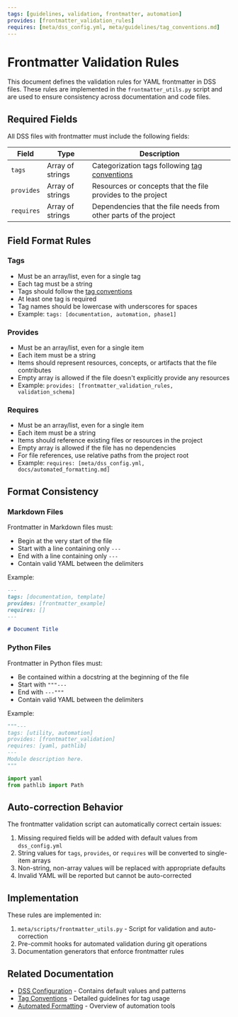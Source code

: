 ```yaml
---
tags: [guidelines, validation, frontmatter, automation]
provides: [frontmatter_validation_rules]
requires: [meta/dss_config.yml, meta/guidelines/tag_conventions.md]
---
```


# Frontmatter Validation Rules

This document defines the validation rules for YAML frontmatter in DSS files. These rules are implemented in the `frontmatter_utils.py` script and are used to ensure consistency across documentation and code files.

## Required Fields

All DSS files with frontmatter must include the following fields:

| Field | Type | Description |
|-------|------|-------------|
| `tags` | Array of strings | Categorization tags following [tag conventions](mdc:meta/guidelines/tag_conventions.md) |
| `provides` | Array of strings | Resources or concepts that the file provides to the project |
| `requires` | Array of strings | Dependencies that the file needs from other parts of the project |

## Field Format Rules

### Tags

- Must be an array/list, even for a single tag
- Each tag must be a string
- Tags should follow the [tag conventions](mdc:meta/guidelines/tag_conventions.md)
- At least one tag is required
- Tag names should be lowercase with underscores for spaces
- Example: `tags: [documentation, automation, phase1]`

### Provides

- Must be an array/list, even for a single item
- Each item must be a string
- Items should represent resources, concepts, or artifacts that the file contributes
- Empty array is allowed if the file doesn't explicitly provide any resources
- Example: `provides: [frontmatter_validation_rules, validation_schema]`

### Requires

- Must be an array/list, even for a single item
- Each item must be a string
- Items should reference existing files or resources in the project
- Empty array is allowed if the file has no dependencies
- For file references, use relative paths from the project root
- Example: `requires: [meta/dss_config.yml, docs/automated_formatting.md]`

## Format Consistency

### Markdown Files

Frontmatter in Markdown files must:
- Begin at the very start of the file
- Start with a line containing only `---`
- End with a line containing only `---`
- Contain valid YAML between the delimiters

Example:
```markdown
---
tags: [documentation, template]
provides: [frontmatter_example]
requires: []
---

# Document Title
```

### Python Files

Frontmatter in Python files must:
- Be contained within a docstring at the beginning of the file
- Start with `"""---`
- End with `---"""`
- Contain valid YAML between the delimiters

Example:
```python
"""---
tags: [utility, automation]
provides: [frontmatter_validation]
requires: [yaml, pathlib]
---
Module description here.
"""

import yaml
from pathlib import Path
```

## Auto-correction Behavior

The frontmatter validation script can automatically correct certain issues:

1. Missing required fields will be added with default values from `dss_config.yml`
2. String values for `tags`, `provides`, or `requires` will be converted to single-item arrays
3. Non-string, non-array values will be replaced with appropriate defaults
4. Invalid YAML will be reported but cannot be auto-corrected

## Implementation

These rules are implemented in:

1. `meta/scripts/frontmatter_utils.py` - Script for validation and auto-correction
2. Pre-commit hooks for automated validation during git operations
3. Documentation generators that enforce frontmatter rules

## Related Documentation

- [DSS Configuration](mdc:meta/dss_config.yml) - Contains default values and patterns
- [Tag Conventions](mdc:meta/guidelines/tag_conventions.md) - Detailed guidelines for tag usage
- [Automated Formatting](mdc:docs/automated_formatting.md) - Overview of automation tools 